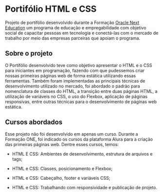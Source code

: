 # Portifólio HTML e CSS

Projeto de portifólio desenvolvido durante a Formação [Oracle Next Education](https://www.oracle.com/br/education/oracle-next-education/) um programa de educação e empregabilidade com objetivo social de capacitar pessoas em tecnologia e conectá-las com o mercado de trabalho por meio das empresas parceiras que apoiam o programa.

## Sobre o projeto
O Portifólio desenvolvido teve como objetivo apresentar o HTML e o CSS para iniciantes em programação, fazendo com que pudessemos criar nossas primeiras páginas web de forma estática utilizando essas ferramentas. Também foram implementadas as principais técnicas de desenvolvimento utilizado no mercado, foi abordado o padrão para nomenclatura de classes do HTML, a transição entre duas páginas HTML, a utilização de variáveis no CSS, o uso do Flexbox, aplicação de páginas responsívas, entre outras técnicas para o desenvolvimento de páginas web estática.

## Cursos abordados
Esse projeto não foi desenvolvido em apenas um curso. Durante a Formação ONE, foi indicado os cursos da plataforma Alura para a criação das primeiras páginas web. Dentre esses cursos, temos:

- HTML E CSS: Ambientes de desenvolvimento, estrutura de arquivos e tags;

- HTML e CSS: Classes, posicionamento e Flexbox;

- HTML e CSS: Cabeçalho, footer e variáveis CSS;

- HTML e CSS: Trabalhando com responsividade e publicação de projeto.
